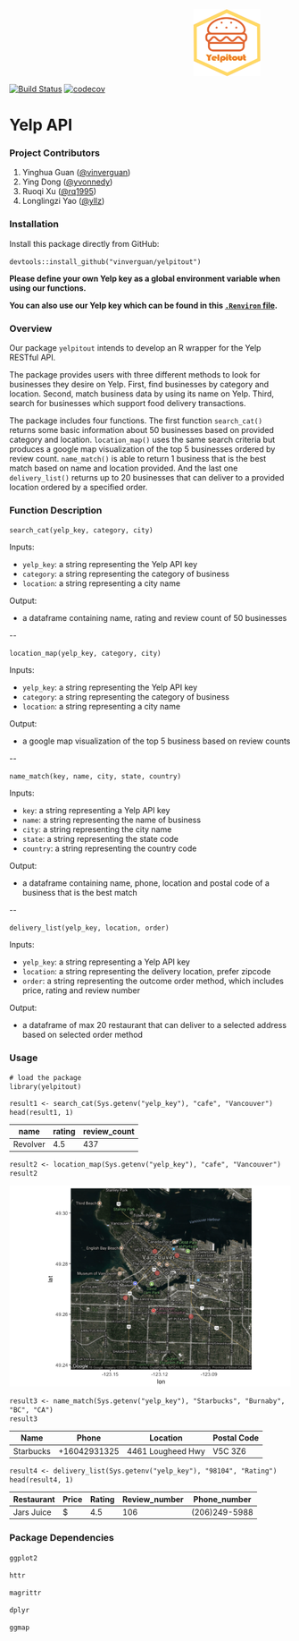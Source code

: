<div style="max-height:450px; max-width:450px; overflow: hidden">
   <img src="image/yelpitout.png" align="right" alt="hexlogo" height="120" width="120"/>
</div>
   
   
[![Build Status](https://travis-ci.org/vinverguan/yelpitout.svg?branch=master)](https://travis-ci.org/vinverguan/yelpitout)
[![codecov](https://codecov.io/gh/vinverguan/yelpitout/branch/master/graphs/badge.svg)](https://codecov.io/gh/vinverguan/yelpitout/)

# Yelp API 

     
### Project Contributors

1. Yinghua Guan ([@vinverguan](https://github.com/vinverguan))
2. Ying Dong ([@yvonnedy](http://github.com/yvonnedy))
3. Ruoqi Xu ([@rq1995](https://github.com/rq1995))
4. Longlingzi Yao ([@yllz](https://github.com/yllz))
    
### Installation  
   
Install this package directly from GitHub:

`devtools::install_github("vinverguan/yelpitout")`      
     
**Please define your own Yelp key as a global environment variable when using our functions.**      
    
**You can also use our Yelp key which can be found in this [`.Renviron` file](https://github.com/vinverguan/yelpitout/blob/master/.Renviron).**        
                       
### Overview   
  
Our package `yelpitout` intends to develop an R wrapper for the Yelp RESTful API.

The package provides users with three different methods to look for businesses they desire on Yelp. First, find businesses by category and location. Second, match business data by using its name on Yelp. Third, search for businesses which support food delivery transactions.

The package includes four functions. The first function `search_cat()` returns some basic information about 50 businesses based on provided category and location. `location_map()` uses the same search criteria but produces a google map visualization of the top 5 businesses ordered by review count. `name_match()` is able to return 1 business that is the best match based on name and location provided. And the last one `delivery_list()` returns up to 20 businesses that can deliver to a provided location ordered by a specified order.     

### Function Description

`search_cat(yelp_key, category, city)`  

Inputs: 

- `yelp_key`: a string representing the Yelp API key
- `category`: a string representing the category of business
- `location`: a string representing a city name

Output:   

- a dataframe containing name, rating and review count of 50 businesses

--

`location_map(yelp_key, category, city)`      

Inputs: 

- `yelp_key`: a string representing the Yelp API key
- `category`: a string representing the category of business
- `location`: a string representing a city name

Output:    

- a google map visualization of the top 5 business based on review counts

--

`name_match(key, name, city, state, country)`    
 
Inputs:   

- `key`: a string representing a Yelp API key
- `name`: a string representing the name of business
- `city`: a string representing the city name
- `state`: a string representing the state code
- `country`: a string representing the country code

Output:  

- a dataframe containing name, phone, location and postal code of a business that is the best match

--

`delivery_list(yelp_key, location, order)`     

Inputs:   

- `yelp_key`: a string representing a Yelp API key
- `location`: a string representing the delivery location, prefer zipcode
- `order`: a string representing the outcome order method, which includes price, rating and review number

Output:  

- a dataframe of max 20 restaurant that can deliver to a selected address based on selected order method
       
### Usage 
   
```
# load the package                                                   
library(yelpitout)
```  
```
result1 <- search_cat(Sys.getenv("yelp_key"), "cafe", "Vancouver")
head(result1, 1)
```   
| name | rating | review_count| 
| --- | -------- | -------- | 
| Revolver | 4.5 | 437 |    

```
result2 <- location_map(Sys.getenv("yelp_key"), "cafe", "Vancouver")
result2
```   
![](image/function3_output.png) 
   
```
result3 <- name_match(Sys.getenv("yelp_key"), "Starbucks", "Burnaby", "BC", "CA")
result3
```   
| Name | Phone | Location | Postal Code |
| --- | -------- | -------- | -------- |
| Starbucks | +16042931325 | 4461 Lougheed Hwy | V5C 3Z6 |     
   
```
result4 <- delivery_list(Sys.getenv("yelp_key"), "98104", "Rating")
head(result4, 1)
```   
| Restaurant | Price | Rating | Review_number | Phone_number |
| ---------- | --- | -------- | -------- | -------- |
| Jars Juice | $ | 4.5 | 106 | (206)249-5988 | 
  
### Package Dependencies   
   
`ggplot2` 
   
`httr`    
 
`magrittr`  
   
`dplyr`    
 
`ggmap`
